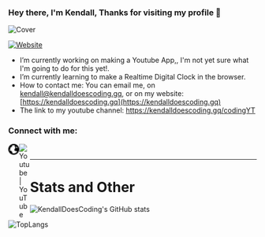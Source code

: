 ### Hey there, I'm Kendall, Thanks for visiting my profile 👋

![Cover](https://images.kendalldoescoding.gq/KendallDoesCoding.png)

[![Website](https://img.shields.io/website?label=kendalldoescoding.gq&style=for-the-badge&url=https%3A%2F%2Fkendalldoescoding.gq)](https://kendalldoescoding.gq)

- I’m currently working on making a Youtube App,, I'm not yet sure what I'm going to do for this yet!.
- I’m currently learning to make a Realtime Digital Clock in the browser.
- How to contact me: You can email me, on kendall@kendalldoescoding.gq, or on my website: [https://kendalldoescoding.gq](https://kendalldoescoding.gq)
- The link to my youtube channel: https://kendalldoescoding.gq/codingYT

### Connect with me:

[<img align="left" alt="kendalldoescoding.gq" width="22px" src="https://raw.githubusercontent.com/iconic/open-iconic/master/svg/globe.svg" />][website]
[<img align="left" alt="Youtube | YouTube" width="22px" src="https://cdn.jsdelivr.net/npm/simple-icons@v3/icons/youtube.svg" />][youtube]

<br />


---

# Stats and Other

![KendallDoesCoding's GitHub stats](https://github-readme-stats.vercel.app/api?username=KendalldoesCoding&show_icons=true&theme=tokyonight)

![TopLangs](https://github-readme-stats.vercel.app/api/top-langs/?username=KendallDoesCoding&layout=compact&langs_count=100)

[website]: https://kendalldoescoding.gq
[youtube]: https://kendalldoescoding.gq/codingYT
